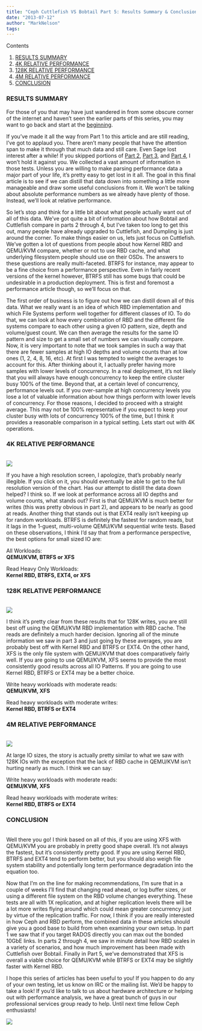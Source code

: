 ```yaml
---
title: "Ceph Cuttlefish VS Bobtail Part 5: Results Summary & Conclusion"
date: "2013-07-12"
author: "MarkNelson"
tags: 
---
```


Contents

1. [RESULTS SUMMARY](http://ceph.com/community/ceph-cuttlefish-vs-bobtail-part-5-Results-Summary-&-Conclusion/#results)
2. [4K RELATIVE PERFORMANCE](http://ceph.com/community/ceph-cuttlefish-vs-bobtail-part-5-Results-Summary-&-Conclusion/#4K)
3. [128K RELATIVE PERFORMANCE](http://ceph.com/community/ceph-cuttlefish-vs-bobtail-part-5-Results-Summary-&-Conclusion/#128K)
4. [4M RELATIVE PERFORMANCE](http://ceph.com/community/ceph-cuttlefish-vs-bobtail-part-5-Results-Summary-&-Conclusion/#4M)
5. [CONCLUSION](http://ceph.com/community/ceph-cuttlefish-vs-bobtail-part-5-Results-Summary-&-Conclusion/#conclusion)

### RESULTS SUMMARY

For those of you that may have just wandered in from some obscure corner of the internet and haven’t seen the earlier parts of this series, you may want to go back and start at the [beginning](http://ceph.com/performance-2/ceph-cuttlefish-vs-bobtail-part-1-introduction-and-rados-bench/ "Ceph Cuttlefish VS Bobtail Part 1: Introduction and RADOS Bench").

If you’ve made it all the way from Part 1 to this article and are still reading, I’ve got to applaud you. There aren’t many people that have the attention span to make it through that much data and still care. Even Sage lost interest after a while! If you skipped portions of [Part 2](http://ceph.com/performance-2/ceph-cuttlefish-vs-bobtail-part-2-4k-rbd-performance/ "Ceph Cuttlefish VS Bobtail Part 2: 4K RBD Performance"), [Part 3](http://ceph.com/performance-2/ceph-cuttlefish-vs-bobtail-part-3-128k-rbd-performance/ "Ceph Cuttlefish VS Bobtail Part 3: 128K RBD Performance"), and [Part 4](http://ceph.com/performance-2/ceph-cuttlefish-vs-bobtail-part-4-4m-rbd-performance/), I won’t hold it against you. We collected a vast amount of information in those tests. Unless you are willing to make parsing performance data a major part of your life, it’s pretty easy to get lost in it all. The goal in this final article is to see if we can distill that data down into something a little more manageable and draw some useful conclusions from it. We won’t be talking about absolute performance numbers as we already have plenty of those. Instead, we’ll look at relative performance.  
  
So let’s stop and think for a little bit about what people actually want out of all of this data. We’ve got quite a bit of information about how Bobtail and Cuttlefish compare in parts 2 through 4, but I’ve taken too long to get this out, many people have already upgraded to Cuttlefish, and Dumpling is just around the corner. To make things easier on us, lets just focus on Cuttlefish. We’ve gotten a lot of questions from people about how Kernel RBD and QEMU/KVM compare, whether or not to use RBD cache, and what underlying filesystem people should use on their OSDs. The answers to these questions are really multi-faceted. BTRFS for instance, may appear to be a fine choice from a performance perspective. Even in fairly recent versions of the kernel however, BTRFS still has some bugs that could be undesirable in a production deployment. This is first and foremost a performance article though, so we’ll focus on that.

The first order of business is to figure out how we can distill down all of this data. What we really want is an idea of which RBD implementation and which File Systems perform well together for different classes of IO. To do that, we can look at how every combination of RBD and the different file systems compare to each other using a given IO pattern, size, depth and volume/guest count. We can then average the results for the same IO pattern and size to get a small set of numbers we can visually compare. Now, it is very important to note that we took samples in such a way that there are fewer samples at high IO depths and volume counts than at low ones (1, 2, 4, 8, 16, etc). At first I was tempted to weight the averages to account for this. After thinking about it, I actually prefer having more samples with lower levels of concurrency. In a real deployment, it’s not likely that you will always have enough concurrency to keep the entire cluster busy 100% of the time. Beyond that, at a certain level of concurrency, performance levels out. If you over-sample at high concurrency levels you lose a lot of valuable information about how things perform with lower levels of concurrency. For those reasons, I decided to proceed with a straight average. This may not be 100% representative if you expect to keep your cluster busy with lots of concurrency 100% of the time, but I think it provides a reasonable comparison in a typical setting. Lets start out with 4K operations.

### 4K RELATIVE PERFORMANCE

   
[![](images/CVB_Summary_4K.png)](http://ceph.com/performance-2/ceph-cuttlefish-vs-bobtail-part-5-results-summary-conclusion/attachment/cvb_summary_4k/)

If you have a high resolution screen, I apologize, that’s probably nearly illegible. If you click on it, you should eventually be able to get to the full resolution version of the chart. Has our attempt to distill the data down helped? I think so. If we look at performance across all IO depths and volume counts, what stands out? First is that QEMU/KVM is much better for writes (this was pretty obvious in part 2), and appears to be nearly as good at reads. Another thing that stands out is that EXT4 really isn’t keeping up for random workloads. BTRFS is definitely the fastest for random reads, but it lags in the 1-guest, multi-volume QEMU/KVM sequential write tests. Based on these observations, I think I’d say that from a performance perspective, the best options for small sized IO are:

All Workloads:  
**QEMU/KVM, BTRFS or XFS**

Read Heavy Only Workloads:  
**Kernel RBD, BTRFS, EXT4, or XFS**

### 128K RELATIVE PERFORMANCE

   
[![](images/CVB_Summary_128K.png)](http://ceph.com/performance-2/ceph-cuttlefish-vs-bobtail-part-5-results-summary-conclusion/attachment/cvb_summary_128k/)

I think it’s pretty clear from these results that for 128K writes, you are still best off using the QEMU/KVM RBD implementation with RBD cache. The reads are definitely a much harder decision. Ignoring all of the minute information we saw in part 3 and just going by these averages, you are probably best off with Kernel RBD and BTRFS or EXT4. On the other hand, XFS is the only file system with QEMU/KVM that does comparatively fairly well. If you are going to use QEMU/KVM, XFS seems to provide the most consistently good results across all IO Patterns. If you are going to use Kernel RBD, BTRFS or EXT4 may be a better choice.

Write heavy workloads with moderate reads:  
**QEMU/KVM, XFS**

Read heavy workloads with moderate writes:  
**Kernel RBD, BTRFS or EXT4**

### 4M RELATIVE PERFORMANCE

   
[![](images/CVB_Summary_4M.png)](http://ceph.com/performance-2/ceph-cuttlefish-vs-bobtail-part-5-results-summary-conclusion/attachment/cvb_summary_4m/)

At large IO sizes, the story is actually pretty similar to what we saw with 128K IOs with the exception that the lack of RBD cache in QEMU/KVM isn’t hurting nearly as much. I think we can say:

Write heavy workloads with moderate reads:  
**QEMU/KVM, XFS**

Read heavy workloads with moderate writes:  
**Kernel RBD, BTRFS or EXT4**

### CONCLUSION

   
Well there you go! I think based on all of this, if you are using XFS with QEMU/KVM you are probably in pretty good shape overall. It’s not always the fastest, but it’s consistently pretty good. If you are using Kernel RBD, BTRFS and EXT4 tend to perform better, but you should also weigh file system stability and potentially long term performance degradation into the equation too.

Now that I’m on the line for making recommendations, I’m sure that in a couple of weeks I’ll find that changing read ahead, or log buffer sizes, or using a different file system on the RBD volume changes everything. These tests are all with 1X replication, and at higher replication levels there will be a lot more writes flying around which could mean greater concurrency just by virtue of the replication traffic. For now, I think if you are really interested in how Ceph and RBD perform, the combined data in these articles should give you a good base to build from when examining your own setup. In part 1 we saw that if you target RADOS directly you can max out the bonded 10GbE links. In parts 2 through 4, we saw in minute detail how RBD scales in a variety of scenarios, and how much improvement has been made with Cuttlefish over Bobtail. Finally in Part 5, we’ve demonstrated that XFS is overall a viable choice for QEMU/KVM while BTRFS or EXT4 may be slightly faster with Kernel RBD.

I hope this series of articles has been useful to you! If you happen to do any of your own testing, let us know on IRC or the mailing list. We’d be happy to take a look! If you’d like to talk to us about hardware architecture or helping out with performance analysis, we have a great bunch of guys in our professional services group ready to help. Until next time fellow Ceph enthusiasts!

![](http://track.hubspot.com/__ptq.gif?a=268973&k=14&bu=http://ceph.com&r=http://ceph.com/performance-2/ceph-cuttlefish-vs-bobtail-part-5-results-summary-conclusion/&bvt=rss&p=wordpress)
